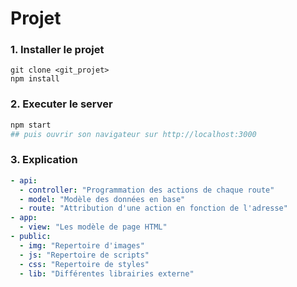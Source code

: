 # Projet

### 1. Installer le projet


```
git clone <git_projet>
npm install
```

### 2. Executer le server

```bash
npm start
## puis ouvrir son navigateur sur http://localhost:3000
```

### 3. Explication

```yml
- api:
  - controller: "Programmation des actions de chaque route"
  - model: "Modèle des données en base"
  - route: "Attribution d'une action en fonction de l'adresse"
- app:
  - view: "Les modèle de page HTML"
- public:
  - img: "Repertoire d'images"
  - js: "Repertoire de scripts"
  - css: "Repertoire de styles"
  - lib: "Différentes librairies externe"
```
